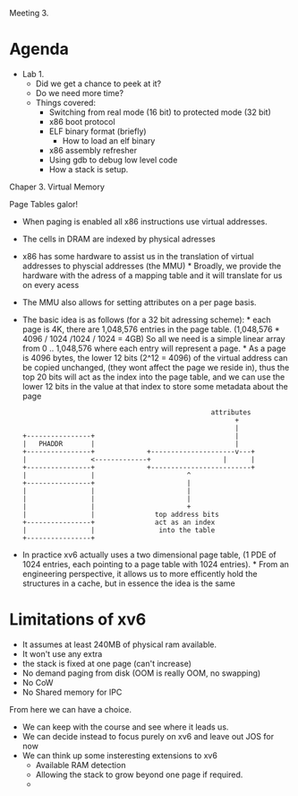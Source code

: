 Meeting 3.

Agenda
======

- Lab 1.
    - Did we get a chance to peek at it?
    - Do we need more time?
    - Things covered:
        - Switching from real mode (16 bit) to protected mode (32 bit)
        - x86 boot protocol
        - ELF binary format (briefly)
            - How to load an elf binary
        - x86 assembly refresher
        - Using gdb to debug low level code
        - How a stack is setup.

Chaper 3. Virtual Memory

Page Tables galor!

 * When paging is enabled all x86 instructions use virtual addresses.
 * The cells in DRAM are indexed by physical adresses
 * x86 has some hardware to assist us in the translation of virtual addresses
   to physcial addresses (the MMU)
        * Broadly, we provide the hardware with the adress of a mapping table
          and it will translate for us on every acess
 * The MMU also allows for setting attributes on a per page basis.

 * The basic idea is as follows (for a 32 bit adressing scheme):
        * each page is 4K, there are 1,048,576 entries in the page table. (1,048,576 * 4096 / 1024 /1024 / 1024 = 4GB)
          So all we need is a simple linear array from 0 .. 1,048,576 where each entry will represent a page.
        * As a page is 4096 bytes, the lower 12 bits (2^12 = 4096) of the virtual address can
          be copied unchanged, (they wont affect the page we reside in), thus
          the top 20 bits will act as the index into the page table, and we can
          use the lower 12 bits in the value at that index to store some metadata about
          the page
 

                                                      attributes
                                                            +
                                                            |
       +----------------+                                   |
       |   PHADDR       |                                   |
       +----------------+             +---------------------v---+
       |                <-------------+                  |      |
       +----------------+             +-------------------------+
       |                |                       ^
       +----------------+                       |
       |                |                       |
       |                |                       |
       |                |                       +
       |                |               top address bits
       +----------------+               act as an index
       |                |                into the table
       +----------------+


 * In practice xv6 actually uses a two dimensional page table, (1 PDE of 1024 entries, each pointing to a page table with 1024 entries).
        * From an engineering perspective, it allows us to more efficently hold
          the structures in a cache, but in essence the idea is the same



Limitations of xv6
==================
* It assumes at least 240MB of physical ram available.
* It won't use any extra
* the stack is fixed at one page (can't increase)
* No demand paging from disk (OOM is really OOM, no swapping)
* No CoW
* No Shared memory for IPC

From here we can have a choice.
* We can keep with the course and see where it leads us.
* We can decide instead to focus purely on xv6 and leave out JOS for now
* We can think up some insteresting extensions to xv6
    * Available RAM detection
    * Allowing the stack to grow beyond one page if required.
    * 
